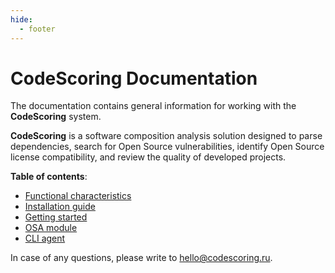 ```yaml
---
hide:
  - footer
---
```

# CodeScoring Documentation

The documentation contains general information for working with the **CodeScoring** system.

**CodeScoring** is a software composition analysis solution designed to parse dependencies, search for Open Source vulnerabilities, identify Open Source license compatibility, and review the quality of developed projects.

**Table of contents**:

 - [Functional characteristics](/functionality.en)
 - [Installation guide](/on-premise/installation.en)
 - [Getting started](/on-premise/how-to/activation.en)
 - [OSA module](/osa/index.en)
 - [CLI agent](/agent/index.en)

In case of any questions, please write to <hello@codescoring.ru>.